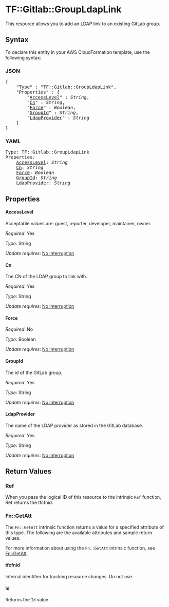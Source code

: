 # TF::Gitlab::GroupLdapLink

This resource allows you to add an LDAP link to an existing GitLab group.

## Syntax

To declare this entity in your AWS CloudFormation template, use the following syntax:

### JSON

<pre>
{
    "Type" : "TF::Gitlab::GroupLdapLink",
    "Properties" : {
        "<a href="#accesslevel" title="AccessLevel">AccessLevel</a>" : <i>String</i>,
        "<a href="#cn" title="Cn">Cn</a>" : <i>String</i>,
        "<a href="#force" title="Force">Force</a>" : <i>Boolean</i>,
        "<a href="#groupid" title="GroupId">GroupId</a>" : <i>String</i>,
        "<a href="#ldapprovider" title="LdapProvider">LdapProvider</a>" : <i>String</i>
    }
}
</pre>

### YAML

<pre>
Type: TF::Gitlab::GroupLdapLink
Properties:
    <a href="#accesslevel" title="AccessLevel">AccessLevel</a>: <i>String</i>
    <a href="#cn" title="Cn">Cn</a>: <i>String</i>
    <a href="#force" title="Force">Force</a>: <i>Boolean</i>
    <a href="#groupid" title="GroupId">GroupId</a>: <i>String</i>
    <a href="#ldapprovider" title="LdapProvider">LdapProvider</a>: <i>String</i>
</pre>

## Properties

#### AccessLevel

Acceptable values are: guest, reporter, developer, maintainer, owner.

_Required_: Yes

_Type_: String

_Update requires_: [No interruption](https://docs.aws.amazon.com/AWSCloudFormation/latest/UserGuide/using-cfn-updating-stacks-update-behaviors.html#update-no-interrupt)

#### Cn

The CN of the LDAP group to link with.

_Required_: Yes

_Type_: String

_Update requires_: [No interruption](https://docs.aws.amazon.com/AWSCloudFormation/latest/UserGuide/using-cfn-updating-stacks-update-behaviors.html#update-no-interrupt)

#### Force

_Required_: No

_Type_: Boolean

_Update requires_: [No interruption](https://docs.aws.amazon.com/AWSCloudFormation/latest/UserGuide/using-cfn-updating-stacks-update-behaviors.html#update-no-interrupt)

#### GroupId

The id of the GitLab group.

_Required_: Yes

_Type_: String

_Update requires_: [No interruption](https://docs.aws.amazon.com/AWSCloudFormation/latest/UserGuide/using-cfn-updating-stacks-update-behaviors.html#update-no-interrupt)

#### LdapProvider

The name of the LDAP provider as stored in the GitLab database.

_Required_: Yes

_Type_: String

_Update requires_: [No interruption](https://docs.aws.amazon.com/AWSCloudFormation/latest/UserGuide/using-cfn-updating-stacks-update-behaviors.html#update-no-interrupt)

## Return Values

### Ref

When you pass the logical ID of this resource to the intrinsic `Ref` function, Ref returns the tfcfnid.

### Fn::GetAtt

The `Fn::GetAtt` intrinsic function returns a value for a specified attribute of this type. The following are the available attributes and sample return values.

For more information about using the `Fn::GetAtt` intrinsic function, see [Fn::GetAtt](https://docs.aws.amazon.com/AWSCloudFormation/latest/UserGuide/intrinsic-function-reference-getatt.html).

#### tfcfnid

Internal identifier for tracking resource changes. Do not use.

#### Id

Returns the <code>Id</code> value.

